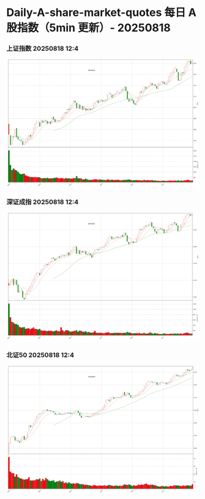
# Daily-A-share-market-quotes 每日 A 股指数（5min 更新）- 20250818

### 上证指数 20250818 12:4
![](./fig/2025/8/20250818-sh000001.png)

### 深证成指 20250818 12:4
![](./fig/2025/8/20250818-sz399001.png)

### 北证50 20250818 12:4
![](./fig/2025/8/20250818-bj899050.png)
